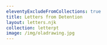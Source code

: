 ```yaml
---
eleventyExcludeFromCollections: true
title: Letters from Detention
layout: letters.njk
collection: letterpt
image: /img/oladrawing.jpg
---
```



